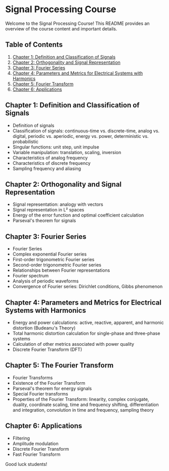 # Signal Processing Course

Welcome to the Signal Processing Course! This README provides an overview of the course content and important details.

## Table of Contents
1. [Chapter 1: Definition and Classification of Signals](#chapter-1-definition-and-classification-of-signals)
2. [Chapter 2: Orthogonality and Signal Representation](#chapter-2-orthogonality-and-signal-representation)
3. [Chapter 3: Fourier Series](#chapter-3-fourier-series)
4. [Chapter 4: Parameters and Metrics for Electrical Systems with Harmonics](#chapter-4-parameters-and-metrics-for-electrical-systems-with-harmonics)
5. [Chapter 5: Fourier Transform](#chapter-5-fourier-transform)
6. [Chapter 6: Applications](#chapter-6-applications)

## Chapter 1: Definition and Classification of Signals
- Definition of signals
- Classification of signals: continuous-time vs. discrete-time, analog vs. digital, periodic vs. aperiodic, energy vs. power, deterministic vs. probabilistic
- Singular functions: unit step, unit impulse
- Variable manipulation: translation, scaling, inversion
- Characteristics of analog frequency
- Characteristics of discrete frequency
- Sampling frequency and aliasing

## Chapter 2: Orthogonality and Signal Representation
- Signal representation: analogy with vectors
- Signal representation in L² spaces
- Energy of the error function and optimal coefficient calculation
- Parseval's theorem for signals

## Chapter 3: Fourier Series
- Fourier Series
- Complex exponential Fourier series
- First-order trigonometric Fourier series
- Second-order trigonometric Fourier series
- Relationships between Fourier representations
- Fourier spectrum
- Analysis of periodic waveforms
- Convergence of Fourier series: Dirichlet conditions, Gibbs phenomenon

## Chapter 4: Parameters and Metrics for Electrical Systems with Harmonics
- Energy and power calculations: active, reactive, apparent, and harmonic distortion (Budeanu's Theory)
- Total harmonic distortion calculation for single-phase and three-phase systems
- Calculation of other metrics associated with power quality
- Discrete Fourier Transform (DFT)

## Chapter 5: The Fourier Transform
- Fourier Transforms
- Existence of the Fourier Transform
- Parseval's theorem for energy signals
- Special Fourier transforms
- Properties of the Fourier Transform: linearity, complex conjugate, duality, coordinate scaling, time and frequency shifting, differentiation and integration, convolution in time and frequency, sampling theory

## Chapter 6: Applications
- Filtering
- Amplitude modulation
- Discrete Fourier Transform
- Fast Fourier Transform

Good luck students!
